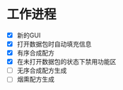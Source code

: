 # 工作进程
- [X] 新的GUI
- [X] 打开数据包时自动填充信息
- [X] 有序合成配方
- [X] 在未打开数据包的状态下禁用功能区
- [ ] 无序合成配方生成
- [ ] 烟熏配方生成
